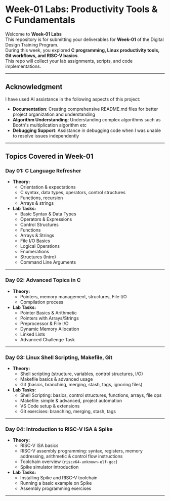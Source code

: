 # Week-01 Labs: Productivity Tools & C Fundamentals
Welcome to **Week-01 Labs**  
This repository is for submitting your deliverables for **Week-01** of the Digital Design Training Program.  
During this week, you explored **C programming, Linux productivity tools, Git workflows, and RISC-V basics**.  
This repo will collect your lab assignments, scripts, and code implementations.  

---

## Acknowledgment
I have used AI assistance in the following aspects of this project:
- **Documentation**: Creating comprehensive README.md files for better project organization and understanding
- **Algorithm Understanding**: Understanding complex algorithms such as Booth's multiplication algorithm etc
- **Debugging Support**: Assistance in debugging code when I was unable to resolve issues independently

---

## Topics Covered in Week-01
### **Day 01: C Language Refresher**
- **Theory:**
  - Orientation & expectations
  - C syntax, data types, operators, control structures
  - Functions, recursion
  - Arrays & strings
- **Lab Tasks:**
  - Basic Syntax & Data Types  
  - Operators & Expressions  
  - Control Structures  
  - Functions  
  - Arrays & Strings  
  - File I/O Basics  
  - Logical Operations  
  - Enumerations  
  - Structures (Intro)  
  - Command Line Arguments  
---
### **Day 02: Advanced Topics in C**
- **Theory:**
  - Pointers, memory management, structures, File I/O
  - Compilation process  
- **Lab Tasks:**
  - Pointer Basics & Arithmetic  
  - Pointers with Arrays/Strings  
  - Preprocessor & File I/O  
  - Dynamic Memory Allocation  
  - Linked Lists  
  - Advanced Challenge Task  
---
### **Day 03: Linux Shell Scripting, Makefile, Git**
- **Theory:**
  - Shell scripting (structure, variables, control structures, I/O)  
  - Makefile basics & advanced usage  
  - Git (basics, branching, merging, stash, tags, ignoring files)  
- **Lab Tasks:**
  - Shell Scripting: basics, control structures, functions, arrays, file ops  
  - Makefile: simple & advanced, project automation  
  - VS Code setup & extensions  
  - Git exercises: branching, merging, stash, tags  
---
### **Day 04: Introduction to RISC-V ISA & Spike**
- **Theory:**
  - RISC-V ISA basics  
  - RISC-V assembly programming: syntax, registers, memory addressing, arithmetic & control flow instructions  
  - Toolchain overview (`riscv64-unknown-elf-gcc`)  
  - Spike simulator introduction  
- **Lab Tasks:**
  - Installing Spike and RISC-V toolchain  
  - Running a basic example on Spike  
  - Assembly programming exercises  
---


